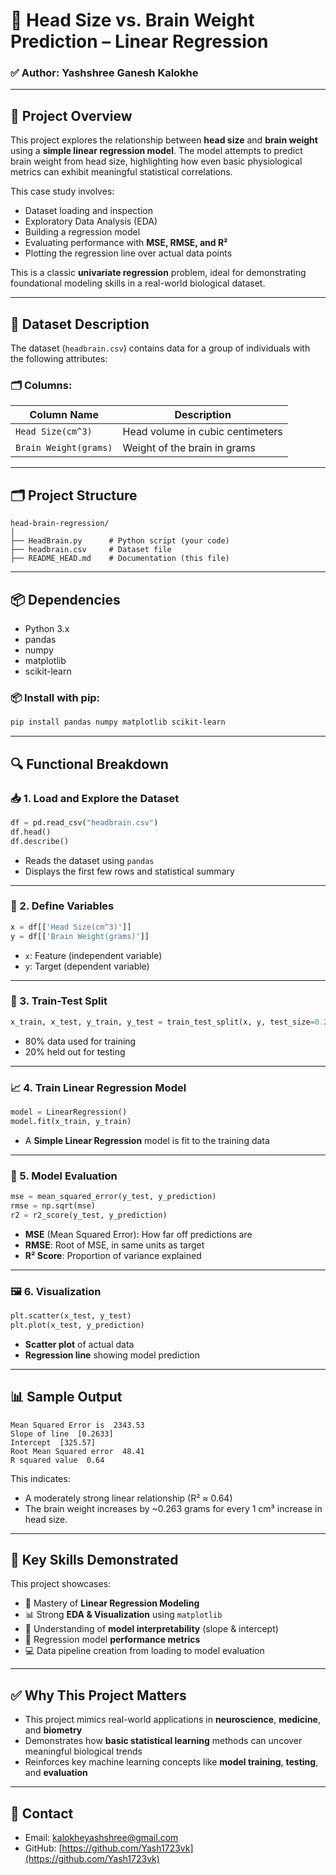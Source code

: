 # 🧠 Head Size vs. Brain Weight Prediction – Linear Regression

### ✅ Author: Yashshree Ganesh Kalokhe

---

## 📌 Project Overview

This project explores the relationship between **head size** and **brain weight** using a **simple linear regression model**. The model attempts to predict brain weight from head size, highlighting how even basic physiological metrics can exhibit meaningful statistical correlations.

This case study involves:

* Dataset loading and inspection
* Exploratory Data Analysis (EDA)
* Building a regression model
* Evaluating performance with **MSE, RMSE, and R²**
* Plotting the regression line over actual data points

This is a classic **univariate regression** problem, ideal for demonstrating foundational modeling skills in a real-world biological dataset.

---

## 🧠 Dataset Description

The dataset (`headbrain.csv`) contains data for a group of individuals with the following attributes:

### 🗂️ Columns:

| Column Name           | Description                      |
| --------------------- | -------------------------------- |
| `Head Size(cm^3)`     | Head volume in cubic centimeters |
| `Brain Weight(grams)` | Weight of the brain in grams     |

---

## 🗂️ Project Structure

```
head-brain-regression/
│
├── HeadBrain.py      # Python script (your code)
├── headbrain.csv     # Dataset file
├── README_HEAD.md    # Documentation (this file)
```

---

## 📦 Dependencies

* Python 3.x
* pandas
* numpy
* matplotlib
* scikit-learn

### 📦 Install with pip:

```bash
pip install pandas numpy matplotlib scikit-learn
```
---

## 🔍 Functional Breakdown

### 📥 1. Load and Explore the Dataset

```python
df = pd.read_csv("headbrain.csv")
df.head()
df.describe()
```

* Reads the dataset using `pandas`
* Displays the first few rows and statistical summary

---

### 🧠 2. Define Variables

```python
x = df[['Head Size(cm^3)']]
y = df[['Brain Weight(grams)']]
```

* `x`: Feature (independent variable)
* `y`: Target (dependent variable)

---

### 🔀 3. Train-Test Split

```python
x_train, x_test, y_train, y_test = train_test_split(x, y, test_size=0.2, random_state=42)
```

* 80% data used for training
* 20% held out for testing

---

### 📈 4. Train Linear Regression Model

```python
model = LinearRegression()
model.fit(x_train, y_train)
```

* A **Simple Linear Regression** model is fit to the training data

---

### 🧪 5. Model Evaluation

```python
mse = mean_squared_error(y_test, y_prediction)
rmse = np.sqrt(mse)
r2 = r2_score(y_test, y_prediction)
```

* **MSE** (Mean Squared Error): How far off predictions are
* **RMSE**: Root of MSE, in same units as target
* **R² Score**: Proportion of variance explained

---

### 🖼️ 6. Visualization

```python
plt.scatter(x_test, y_test)
plt.plot(x_test, y_prediction)
```

* **Scatter plot** of actual data
* **Regression line** showing model prediction

---

## 📊 Sample Output

```
Mean Squared Error is  2343.53
Slope of line  [0.2633]
Intercept  [325.57]
Root Mean Squared error  48.41
R squared value  0.64
```

This indicates:

* A moderately strong linear relationship (R² ≈ 0.64)
* The brain weight increases by \~0.263 grams for every 1 cm³ increase in head size.

---

## 🎯 Key Skills Demonstrated

This project showcases:

* 🧮 Mastery of **Linear Regression Modeling**
* 📊 Strong **EDA & Visualization** using `matplotlib`
* 📐 Understanding of **model interpretability** (slope & intercept)
* 📏 Regression model **performance metrics**
* 💻 Data pipeline creation from loading to model evaluation

---

## ✅ Why This Project Matters

* This project mimics real-world applications in **neuroscience**, **medicine**, and **biometry**
* Demonstrates how **basic statistical learning** methods can uncover meaningful biological trends
* Reinforces key machine learning concepts like **model training**, **testing**, and **evaluation**

---

## 📧 Contact

* Email: [kalokheyashshree@gmail.com](mailto:kalokheyashshree@gmail.com)
* GitHub: [https://github.com/Yash1723vk](https://github.com/Yash1723vk)
